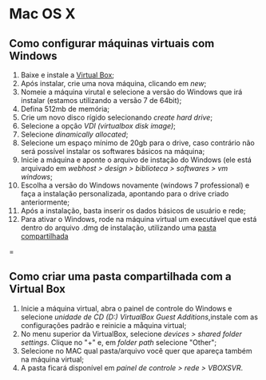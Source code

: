 # Mac OS X

## Como configurar máquinas virtuais com Windows

1. Baixe e instale a [Virtual Box](https://www.virtualbox.org/wiki/Downloads);
2. Após instalar, crie uma nova máquina, clicando em _new_;
3. Nomeie a máquina virutal e selecione a versão do Windows que irá instalar (estamos utilizando a versão 7 de 64bit);
4. Defina 512mb de memória;
5. Crie um novo disco rígido selecionando _create hard drive_;
6. Selecione a opção _VDI (virtualbox disk image)_;
7. Selecione _dinamically allocated_;
8. Selecione um espaço mínimo de 20gb para o drive, caso contrário não será possível instalar os softwares básicos na máquina;
9. Inicie a máquina e aponte o arquivo de instação do Windows (ele está arquivado em _webhost > design > biblioteca > softwares > vm windows_;
10. Escolha a versão do Windows novamente (windows 7 professional) e faça a instalação personalizada, apontando para o drive criado anteriormente;
11. Após a instalação, basta inserir os dados básicos de usuário e rede;
12. Para ativar o Windows, rode na máquina virtual um executável que está dentro do arquivo .dmg de instalação, utilizando uma [pasta compartilhada](#mac1)

=

## <a name="mac1"></a>Como criar uma pasta compartilhada com a Virtual Box

1. Inicie a máquina virtual, abra o painel de controle do Windows e selecione _unidade de CD (D:) VirtualBox Guest Additions_,instale com as configurações padrão e reinicie a måquina virtual;
2. No menu superior da VirtualBox, selecione _devices > shared folder settings_. Clique no "+" e, em _folder path_ selecione "Other";
3. Selecione no MAC qual pasta/arquivo você quer que apareça também na máquina virtual;
4. A pasta ficará disponível em _painel de controle > rede > VBOXSVR_.

